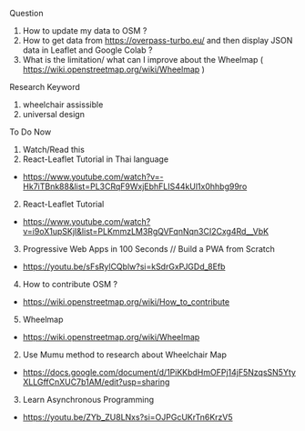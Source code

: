 Question 
1. How to update my data to OSM ?
2. How to get data from https://overpass-turbo.eu/ and then display 
    JSON data in Leaflet and Google Colab ?
3. What is the limitation/ what can I improve about the Wheelmap ( https://wiki.openstreetmap.org/wiki/Wheelmap )

Research Keyword
1. wheelchair assissible 
2. universal design

To Do Now
1. Watch/Read this 
 1. React-Leaflet Tutorial in Thai language
 * https://www.youtube.com/watch?v=-Hk7iTBnk88&list=PL3CRqF9WxjEbhFLIS44kUl1x0hhbg99ro
 2. React-Leaflet Tutorial
 * https://www.youtube.com/watch?v=i9oX1upSKjI&list=PLKmmzLM3RgQVFqnNqn3CI2Cxg4Rd__VbK
 3. Progressive Web Apps in 100 Seconds // Build a PWA from Scratch
 * https://youtu.be/sFsRylCQblw?si=kSdrGxPJGDd_8Efb
 4. How to contribute OSM ?
 * https://wiki.openstreetmap.org/wiki/How_to_contribute
 5. Wheelmap
 * https://wiki.openstreetmap.org/wiki/Wheelmap
2. Use Mumu method to research about Wheelchair Map 
 * https://docs.google.com/document/d/1PiKKbdHmOFPj14jF5NzqsSN5YtyXLLGffCnXUC7b1AM/edit?usp=sharing
3. Learn Asynchronous Programming
 * https://youtu.be/ZYb_ZU8LNxs?si=OJPGcUKrTn6KrzV5
